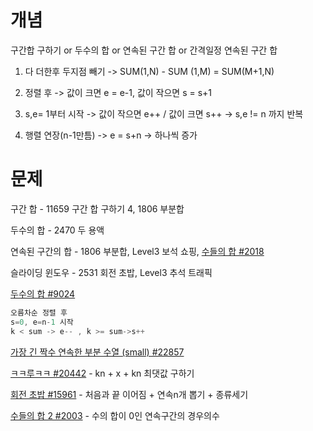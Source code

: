# 개념

구간합 구하기 or 두수의 합 or 연속된 구간 합 or 간격일정 연속된 구간 합

1. 다 더한후 두지점 빼기 -> SUM(1,N) - SUM (1,M) = SUM(M+1,N)

2. 정렬 후 -> 값이 크면 e = e-1, 값이 작으면 s = s+1

3. s,e= 1부터 시작 -> 값이 작으면 e++  /  값이 크면 s++ -> s,e != n 까지 반복
4. 행렬 연장(n-1만틈) -> e = s+n  -> 하나씩 증가

# 문제

구간 합 - 11659 구간 합 구하기 4, 1806 부분합

두수의 합 - 2470 두 용액

연속된 구간의 합 - 1806 부분합, Level3 보석 쇼핑, [수들의 합 #2018](https://www.acmicpc.net/problem/2018) 

슬라이딩 윈도우 - 2531 회전 초밥, Level3 추석 트래픽

[두수의 합 #9024](https://www.acmicpc.net/problem/9024) 

```java
오름차순 정렬 후
s=0, e=n-1 시작
k < sum -> e-- , k >= sum->s++ 
```

[가장 긴 짝수 연속한 부분 수열 (small) #22857](https://www.acmicpc.net/problem/22857) 

[ㅋㅋ루ㅋㅋ #20442](https://www.acmicpc.net/problem/20442) - kn + x + kn 최댓값 구하기 

[회전 초밥 #15961](https://www.acmicpc.net/problem/15961) - 처음과 끝 이어짐 + 연속n개 뽑기 + 종류세기

[수들의 합 2 #2003](https://www.acmicpc.net/problem/2003) - 수의 합이 0인 연속구간의 경우의수
